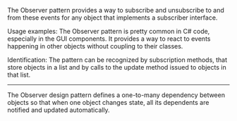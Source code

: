 The Observer pattern provides a way to subscribe and unsubscribe to and from these events for any object that implements a subscriber interface.

Usage examples: The Observer pattern is pretty common in C# code, especially in the GUI components. 
It provides a way to react to events happening in other objects without coupling to their classes.

Identification: The pattern can be recognized by subscription methods, 
that store objects in a list and by calls to the update method issued to objects in that list.

---
The Observer design pattern defines a one-to-many dependency between objects so that when one object changes state, 
all its dependents are notified and updated automatically.




